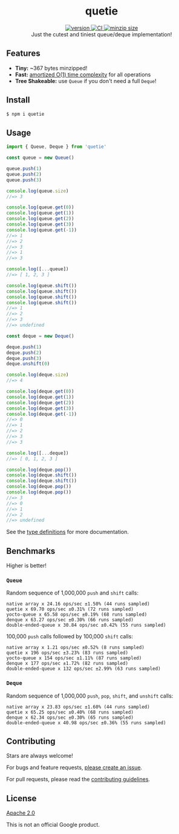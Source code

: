 <h1 align="center">
  quetie
</h1>

<div align="center">
  <a href="https://npmjs.org/package/quetie">
    <img src="https://badgen.now.sh/npm/v/quetie" alt="version" />
  </a>
  <a href="https://github.com/TomerAberbach/quetie/actions">
    <img src="https://github.com/TomerAberbach/quetie/workflows/CI/badge.svg" alt="CI" />
  </a>
  <a href="https://bundlephobia.com/result?p=quetie">
    <img src="https://badgen.net/bundlephobia/minzip/quetie" alt="minzip size" />
  </a>
</div>

<div align="center">
  Just the cutest and tiniest queue/deque implementation!
</div>

## Features

- **Tiny:** ~367 bytes minzipped!
- **Fast:**
  [amortized O(1) time complexity](https://en.wikipedia.org/wiki/Amortized_analysis)
  for all operations
- **Tree Shakeable:** use `Queue` if you don't need a full `Deque`!

## Install

```sh
$ npm i quetie
```

## Usage

```js
import { Queue, Deque } from 'quetie'

const queue = new Queue()

queue.push(1)
queue.push(2)
queue.push(3)

console.log(queue.size)
//=> 3

console.log(queue.get(0))
console.log(queue.get(1))
console.log(queue.get(2))
console.log(queue.get(3))
console.log(queue.get(-1))
//=> 1
//=> 2
//=> 3
//=> 1
//=> 3

console.log([...queue])
//=> [ 1, 2, 3 ]

console.log(queue.shift())
console.log(queue.shift())
console.log(queue.shift())
console.log(queue.shift())
//=> 1
//=> 2
//=> 3
//=> undefined

const deque = new Deque()

deque.push(1)
deque.push(2)
deque.push(3)
deque.unshift(0)

console.log(deque.size)
//=> 4

console.log(deque.get(0))
console.log(deque.get(1))
console.log(deque.get(2))
console.log(deque.get(3))
console.log(deque.get(-1))
//=> 0
//=> 1
//=> 2
//=> 3
//=> 3

console.log([...deque])
//=> [ 0, 1, 2, 3 ]

console.log(deque.pop())
console.log(deque.shift())
console.log(deque.shift())
console.log(deque.pop())
console.log(deque.pop())
//=> 3
//=> 0
//=> 1
//=> 2
//=> undefined
```

See the
[type definitions](https://github.com/TomerAberbach/quetie/blob/main/src/index.d.ts)
for more documentation.

## Benchmarks

Higher is better!

### `Queue`

Random sequence of 1,000,000 `push` and `shift` calls:

```
native array x 24.16 ops/sec ±1.50% (44 runs sampled)
quetie x 69.70 ops/sec ±0.31% (72 runs sampled)
yocto-queue x 65.58 ops/sec ±0.19% (68 runs sampled)
denque x 63.27 ops/sec ±0.30% (66 runs sampled)
double-ended-queue x 30.84 ops/sec ±0.42% (55 runs sampled)
```

100,000 `push` calls followed by 100,000 `shift` calls:

```
native array x 1.21 ops/sec ±0.52% (8 runs sampled)
quetie x 196 ops/sec ±3.23% (83 runs sampled)
yocto-queue x 154 ops/sec ±1.11% (87 runs sampled)
denque x 177 ops/sec ±1.72% (82 runs sampled)
double-ended-queue x 132 ops/sec ±2.99% (63 runs sampled)
```

### `Deque`

Random sequence of 1,000,000 `push`, `pop`, `shift`, and `unshift` calls:

```
native array x 23.83 ops/sec ±1.60% (44 runs sampled)
quetie x 65.25 ops/sec ±0.40% (68 runs sampled)
denque x 62.34 ops/sec ±0.30% (65 runs sampled)
double-ended-queue x 40.98 ops/sec ±0.36% (55 runs sampled)
```

## Contributing

Stars are always welcome!

For bugs and feature requests,
[please create an issue](https://github.com/TomerAberbach/quetie/issues/new).

For pull requests, please read the
[contributing guidelines](https://github.com/TomerAberbach/quetie/blob/master/contributing.md).

## License

[Apache 2.0](https://github.com/TomerAberbach/quetie/blob/master/license)

This is not an official Google product.
